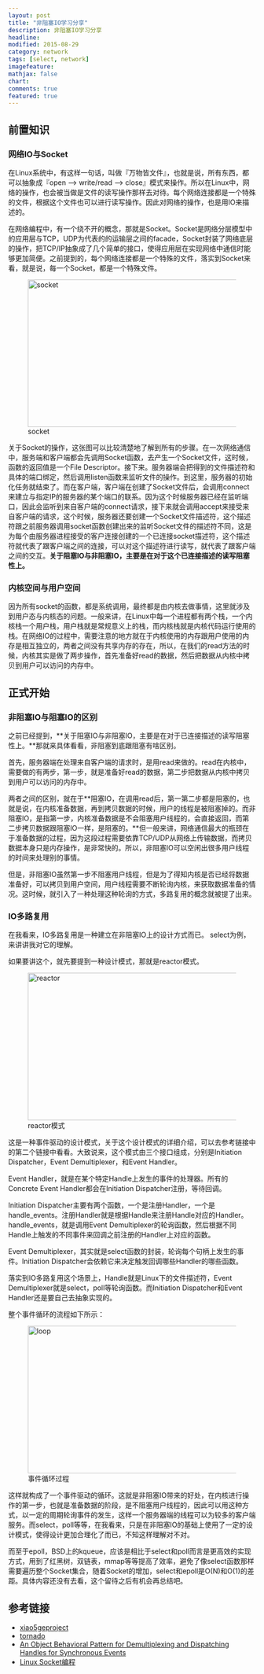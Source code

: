 ```yaml
---
layout: post
title: "非阻塞IO学习分享"
description: 非阻塞IO学习分享
headline:
modified: 2015-08-29
category: network
tags: [select, network]
imagefeature:
mathjax: false
chart:
comments: true
featured: true
---
```


## 前置知识

### 网络IO与Socket

在Linux系统中，有这样一句话，叫做『万物皆文件』，也就是说，所有东西，都可以抽象成『open –> write/read –> close』模式来操作。所以在Linux中，网络的操作，也会被当做是文件的读写操作那样去对待。每个网络连接都是一个特殊的文件，根据这个文件也可以进行读写操作。因此对网络的操作，也是用IO来描述的。

在网络编程中，有一个绕不开的概念，那就是Socket。Socket是网络分层模型中的应用层与TCP，UDP为代表的的运输层之间的facade，Socket封装了网络底层的操作，把TCP/IP抽象成了几个简单的接口，使得应用层在实现网络中通信时能够更加简便。之前提到的，每个网络连接都是一个特殊的文件，落实到Socket来看，就是说，每一个Socket，都是一个特殊文件。

<figure>
	<img src="{{ site.url }}/images/select/socket.png" alt="socket" height="300" width="500">
	<figcaption>socket</figcaption>
</figure>

关于Socket的操作，这张图可以比较清楚地了解到所有的步骤。在一次网络通信中，服务端和客户端都会先调用Socket函数，去产生一个Socket文件，这时候，函数的返回值是一个File Descriptor。接下来。服务器端会把得到的文件描述符和具体的端口绑定，然后调用listen函数来监听文件的操作。到这里，服务器的初始化任务就结束了。而在客户端，客户端在创建了Socket文件后，会调用connect来建立与指定IP的服务器的某个端口的联系。因为这个时候服务器已经在监听端口，因此会监听到来自客户端的connect请求，接下来就会调用accept来接受来自客户端的请求，这个时候，服务器还要创建一个Socket文件描述符，这个描述符跟之前服务器调用socket函数创建出来的监听Socket文件的描述符不同，这是为每个由服务器进程接受的客户连接创建的一个已连接socket描述符，这个描述符就代表了跟客户端之间的连接，可以对这个描述符进行读写，就代表了跟客户端之间的交互。**关于阻塞IO与非阻塞IO，主要是在对于这个已连接描述的读写阻塞性上。**

### 内核空间与用户空间

因为所有socket的函数，都是系统调用，最终都是由内核去做事情，这里就涉及到用户态与内核态的问题。一般来讲，在Linux中每一个进程都有两个栈，一个内核栈一个用户栈，用户栈就是常规意义上的栈，而内核栈就是内核代码运行使用的栈。在网络IO的过程中，需要注意的地方就在于内核使用的内存跟用户使用的内存是相互独立的，两者之间没有共享内存的存在，所以，在我们的read方法的时候，内核其实是做了两步操作，首先准备好read的数据，然后把数据从内核中拷贝到用户可以访问的内存中。

## 正式开始

### 非阻塞IO与阻塞IO的区别

之前已经提到，**关于阻塞IO与非阻塞IO，主要是在对于已连接描述的读写阻塞性上。**那就来具体看看，非阻塞到底跟阻塞有啥区别。

首先，服务器端在处理来自客户端的请求时，是用read来做的。read在内核中，需要做的有两步，第一步，就是准备好read的数据，第二步把数据从内核中拷贝到用户可以访问的内存中。

两者之间的区别，就在于**阻塞IO，在调用read后，第一第二步都是阻塞的，也就是说，在内核准备数据，再到拷贝数据的时候，用户的线程是被阻塞掉的。而非阻塞IO，是指第一步，内核准备数据是不会阻塞用户线程的，会直接返回，而第二步拷贝数据跟阻塞IO一样，是阻塞的。**但一般来讲，网络通信最大的瓶颈在于准备数据的过程，因为这段过程需要依靠TCP/UDP从网络上传输数据，而拷贝数据本身只是内存操作，是非常快的。所以，非阻塞IO可以空闲出很多用户线程的时间来处理别的事情。

但是，非阻塞IO虽然第一步不阻塞用户线程，但是为了得知内核是否已经将数据准备好，可以拷贝到用户空间，用户线程需要不断轮询内核，来获取数据准备的情况。这时候，就引入了一种处理这种轮询的方式，多路复用的概念就被提了出来。

### IO多路复用

在我看来，IO多路复用是一种建立在非阻塞IO上的设计方式而已。 select为例，来讲讲我对它的理解。

如果要讲这个，就先要提到一种设计模式，那就是reactor模式。

<figure>
	<img src="{{ site.url }}/images/select/reactor.png" alt="reactor" height="300"  width="500">
	<figcaption>reactor模式</figcaption>
</figure>

这是一种事件驱动的设计模式，关于这个设计模式的详细介绍，可以去参考链接中的第二个链接中看看。大致说来，这个模式由三个接口组成，分别是Initiation Dispatcher，Event Demultiplexer，和Event Handler。

Event Handler，就是在某个特定Handle上发生的事件的处理器。所有的Concrete Event Handler都会在Initiation Dispatcher注册，等待回调。

Initiation Dispatcher主要有两个函数，一个是注册Handler，一个是handle_events。注册Handler就是根据Handle来注册Handle对应的Handler。handle_events，就是调用Event Demultiplexer的轮询函数，然后根据不同Handle上触发的不同事件来回调之前注册的Handler上对应的函数。

Event Demultiplexer，其实就是select函数的封装，轮询每个句柄上发生的事件。Initiation Dispatcher会依赖它来决定触发回调哪些Handler的哪些函数。

落实到IO多路复用这个场景上，Handle就是Linux下的文件描述符，Event Demultiplexer就是select，poll等轮询函数。而Initiation Dispatcher和Event Handler还是要自己去抽象实现的。

整个事件循环的流程如下所示：

<figure>
	<img src="{{ site.url }}/images/select/loop.png" alt="loop" height="300" width="500">
	<figcaption>事件循环过程</figcaption>
</figure>

这样就构成了一个事件驱动的循环。这就是非阻塞IO带来的好处，在内核进行操作的第一步，也就是准备数据的阶段，是不阻塞用户线程的，因此可以用这种方式，以一定的周期轮询事件的发生，这样一个服务器端的线程可以为较多的客户端服务。而select，poll等等，在我看来，只是在非阻塞IO的基础上使用了一定的设计模式，使得设计更加合理化了而已，不知这样理解对不对。

而至于epoll，BSD上的kqueue，应该是相比于select和poll而言是更高效的实现方式，用到了红黑树，双链表，mmap等等提高了效率，避免了像select函数那样需要遍历整个Socket集合，随着Socket的增加，select和epoll是O(N)和O(1)的差距。具体内容还没有去看，这个留待之后有机会再总结吧。

## 参考链接

* [xiao5geproject](https://code.google.com/p/xiao5geproject/source/browse/trunk/reactor/)
* [tornado](https://github.com/tornadoweb/tornado)
* [An Object Behavioral Pattern for
Demultiplexing and Dispatching Handles for Synchronous Events](http://www.cs.wustl.edu/~schmidt/PDF/reactor-siemens.pdf)
* [Linux Socket编程](http://www.cnblogs.com/skynet/archive/2010/12/12/1903949.html)